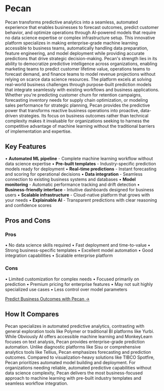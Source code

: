 # Pecan

Pecan transforms predictive analytics into a seamless, automated experience that enables businesses to forecast outcomes, predict customer behavior, and optimize operations through AI-powered models that require no data science expertise or complex infrastructure setup. This innovative platform specializes in making enterprise-grade machine learning accessible to business teams, automatically handling data preparation, feature engineering, and model deployment while providing accurate predictions that drive strategic decision-making. Pecan's strength lies in its ability to democratize predictive intelligence across organizations, enabling marketing teams to predict customer lifetime value, operations teams to forecast demand, and finance teams to model revenue projections without relying on scarce data science resources. The platform excels at solving real-world business challenges through purpose-built prediction models that integrate seamlessly with existing workflows and business applications. Whether you're predicting customer churn for retention campaigns, forecasting inventory needs for supply chain optimization, or modeling sales performance for strategic planning, Pecan provides the predictive power that transforms reactive business operations into proactive, data-driven strategies. Its focus on business outcomes rather than technical complexity makes it invaluable for organizations seeking to harness the competitive advantage of machine learning without the traditional barriers of implementation and expertise.

## Key Features

• **Automated ML pipeline** - Complete machine learning workflow without data science expertise
• **Pre-built templates** - Industry-specific prediction models ready for deployment
• **Real-time predictions** - Instant forecasting and scoring for operational decisions
• **Data integration** - Seamless connection to existing business systems and databases
• **Model monitoring** - Automatic performance tracking and drift detection
• **Business-friendly interface** - Intuitive dashboards designed for business users
• **Scalable infrastructure** - Cloud-native platform that grows with your needs
• **Explainable AI** - Transparent predictions with clear reasoning and confidence scores

## Pros and Cons

### Pros
• No data science skills required
• Fast deployment and time-to-value
• Strong business-specific templates
• Excellent model automation
• Good integration capabilities
• Scalable enterprise platform

### Cons
• Limited customization for complex needs
• Focused primarily on prediction
• Premium pricing for enterprise features
• May not suit highly specialized use cases
• Less control over model parameters

[Predict Business Outcomes with Pecan →](https://www.pecan.ai)

## How It Compares

Pecan specializes in automated predictive analytics, contrasting with general exploration tools like Polymer or traditional BI platforms like Yurbi. While Obviously AI offers accessible machine learning and MonkeyLearn focuses on text analysis, Pecan provides enterprise-grade prediction automation. Unlike diagnostic platforms like Sisu or comprehensive analytics tools like Tellius, Pecan emphasizes forecasting and prediction outcomes. Compared to visualization-heavy solutions like TIBCO Spotfire, Pecan prioritizes automated model building and deployment. For organizations needing reliable, automated predictive capabilities without data science complexity, Pecan delivers the most business-focused approach to machine learning with pre-built industry templates and seamless workflow integration.